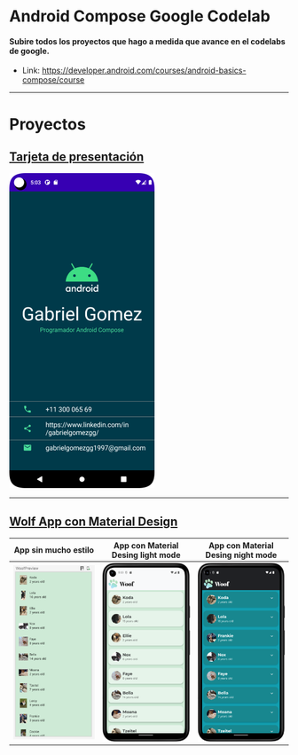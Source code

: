 # Android Compose Google Codelab
#### Subire todos los proyectos que hago a medida que avance en el codelabs de google.
* Link: https://developer.android.com/courses/android-basics-compose/course

-----------------------

# Proyectos
## [Tarjeta de presentación](https://github.com/GabrielGomezGG/AndroidComposeGoogleCodelab/tree/master/Principiante/TarjetaDePresentacion)
![tarjeta](https://github.com/GabrielGomezGG/AndroidComposeGoogleCodelab/blob/master/Principiante/TarjetaDePresentacion/tarjeta-de-presentacion.png)

-----------------------
## [Wolf App con Material Design](https://github.com/GabrielGomezGG/AndroidComposeGoogleCodelab/tree/master/MaterialComposeExample)
|App sin mucho estilo|App con Material Desing light mode|App con Material Desing night mode|
|-|-|-|
|![App sin mucho estilo](https://github.com/GabrielGomezGG/AndroidComposeGoogleCodelab/blob/master/MaterialComposeExample/without%20style.png)|![App light mode](https://github.com/GabrielGomezGG/AndroidComposeGoogleCodelab/blob/master/MaterialComposeExample/final-light-mode.png)|![App night mode](https://github.com/GabrielGomezGG/AndroidComposeGoogleCodelab/blob/master/MaterialComposeExample/final-night-mode.png)|


